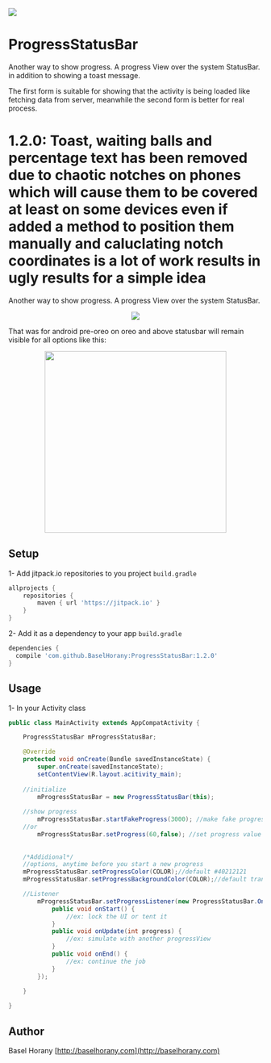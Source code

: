 [![](https://jitpack.io/v/BaselHorany/ProgressStatusBar.svg)](https://jitpack.io/#BaselHorany/ProgressStatusBar)


# ProgressStatusBar
Another way to show progress. A progress View over the system StatusBar.
in addition to showing a toast message.

<p align="left">
The first form is suitable for showing that the activity is being loaded like fetching data from server, meanwhile the second form is better for real process.
</p>

# 1.2.0: Toast, waiting balls and percentage text has been removed due to chaotic notches on phones which will cause them to be covered at least on some devices even if added a method to position them manually and caluclating notch coordinates is a lot of work results in ugly results for a simple idea

Another way to show progress. A progress View over the system StatusBar.

<p align="center">
  <img src="https://github.com/BaselHorany/ProgressStatusBar/blob/master/showcase.gif?raw=true" />
</p>

That was for android pre-oreo 
on oreo and above statusbar will remain visible for all options like this:
<p align="center">
  <img src="https://github.com/BaselHorany/ProgressStatusBar/blob/master/showtoastoreo.png?raw=true" width="360" />
</p>


## Setup
1- Add jitpack.io repositories to you project `build.gradle`
```groovy 
allprojects {
	repositories {
	    maven { url 'https://jitpack.io' }
	}
}
```
2- Add it as a dependency to your app `build.gradle`
```groovy
dependencies {
  compile 'com.github.BaselHorany:ProgressStatusBar:1.2.0'
}
```


## Usage
1- In your Activity class

```java
public class MainActivity extends AppCompatActivity {

    ProgressStatusBar mProgressStatusBar;

    @Override
    protected void onCreate(Bundle savedInstanceState) {
        super.onCreate(savedInstanceState);
        setContentView(R.layout.acitivity_main);
	
	//initialize
        mProgressStatusBar = new ProgressStatusBar(this); 
	
	//show progress
        mProgressStatusBar.startFakeProgress(3000); //make fake progress from 0 to 100 in 3 sec.
	//or
        mProgressStatusBar.setProgress(60,false); //set progress value manually
	
		
	/*Addidional*/
	//options, anytime before you start a new progress 
	mProgressStatusBar.setProgressColor(COLOR);//default #40212121
	mProgressStatusBar.setProgressBackgroundColor(COLOR);//default transparent

	//Listener
        mProgressStatusBar.setProgressListener(new ProgressStatusBar.OnProgressListener() {
            public void onStart() {
                //ex: lock the UI or tent it
            }
            public void onUpdate(int progress) {
                //ex: simulate with another progressView
            }
            public void onEnd() {
                //ex: continue the job
            }
        });
	
    }

}
```


## Author
Basel Horany 
[http://baselhorany.com](http://baselhorany.com)

